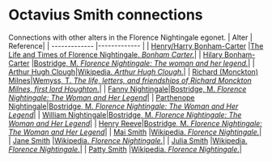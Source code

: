 # Octavius Smith connections
Connections with other alters in the Florence Nightingale egonet.
| Alter  | Reference|
| ------------- |------------- |
| [Henry/Harry Bonham-Carter](https://github.com/altealo/FNTest/blob/master/AltersReferences/HenryBonhamCarter.md)  |[The Life and Times of Florence Nightingale. *Bonham Carter.*](https://lifeandtimesofflorencenightingale.wordpress.com/family-history-2/bonham-carter/)|
| [Hilary Bonham-Carter](https://github.com/altealo/FNTest/blob/master/AltersReferences/HilaryBonhamCarter.md)   |[Bostridge, M. *Florence Nightingale: The woman and her legend.*](https://books.google.co.uk/books?id=OsCiBgAAQBAJ&lpg=PR334&pg=PP1#v=onepage&q&f=false)|
| [Arthur Hugh Clough](https://github.com/altealo/FNTest/blob/master/AltersReferences/ArthurHughClough.md)|[Wikipedia. *Arthur Hugh Clough.*](https://en.wikipedia.org/wiki/Arthur_Hugh_Clough)|
| [Richard (Monckton) Milnes](https://github.com/altealo/FNTest/blob/master/AltersReferences/RichardMilnes.md)|[Wemyss, T. *The life, letters, and friendships of Richard Monckton Milnes, first lord Houghton.*](https://archive.org/details/lifelettersandf09reidgoog/page/n264)|
| [Fanny Nightingale](https://github.com/altealo/FNTest/blob/master/AltersReferences/FannyNightingale.md)|[Bostridge, M. *Florence Nightingale: The Woman and Her Legend*](https://books.google.co.uk/books?id=OsCiBgAAQBAJ&pg=PR334&lpg=PR334&dq=hilary+bonham+carter+and+henry+reeve&source=bl&ots=3G8WRwk5t-&sig=ACfU3U3sPzsPUrxGQI7K-Z9txLlbTQEFZg&hl=en&sa=X&ved=2ahUKEwjq1-3V7ofmAhUDUcAKHe2BBMkQ6AEwFXoECAkQAQ#v=onepage&q=HENRY%20REEVE&f=false)|
| [Parthenope Nightingale](https://github.com/altealo/FNTest/blob/master/AltersReferences/ParthenopeNightingale.md)|[Bostridge, M. *Florence Nightingale: The Woman and Her Legend*](https://books.google.co.uk/books?id=OsCiBgAAQBAJ&pg=PR334&lpg=PR334&dq=hilary+bonham+carter+and+henry+reeve&source=bl&ots=3G8WRwk5t-&sig=ACfU3U3sPzsPUrxGQI7K-Z9txLlbTQEFZg&hl=en&sa=X&ved=2ahUKEwjq1-3V7ofmAhUDUcAKHe2BBMkQ6AEwFXoECAkQAQ#v=onepage&q=HENRY%20REEVE&f=false)|
| [William Nightingale](https://github.com/altealo/FNTest/blob/master/AltersReferences/WilliamNightingale.md)|[Bostridge, M. *Florence Nightingale: The Woman and Her Legend*](https://books.google.co.uk/books?id=OsCiBgAAQBAJ&pg=PR334&lpg=PR334&dq=hilary+bonham+carter+and+henry+reeve&source=bl&ots=3G8WRwk5t-&sig=ACfU3U3sPzsPUrxGQI7K-Z9txLlbTQEFZg&hl=en&sa=X&ved=2ahUKEwjq1-3V7ofmAhUDUcAKHe2BBMkQ6AEwFXoECAkQAQ#v=onepage&q=HENRY%20REEVE&f=false)|
| [Henry Reeve](https://github.com/altealo/FNTest/blob/master/AltersReferences/HenryReeve.md)|[Bostridge, M. *Florence Nightingale: The Woman and Her Legend*](https://books.google.co.uk/books?id=OsCiBgAAQBAJ&pg=PR334&lpg=PR334&dq=hilary+bonham+carter+and+henry+reeve&source=bl&ots=3G8WRwk5t-&sig=ACfU3U3sPzsPUrxGQI7K-Z9txLlbTQEFZg&hl=en&sa=X&ved=2ahUKEwjq1-3V7ofmAhUDUcAKHe2BBMkQ6AEwFXoECAkQAQ#v=onepage&q=HENRY%20REEVE&f=false)|
| [Mai Smith](https://github.com/altealo/FNTest/blob/master/AltersReferences/MaiSmith.md)  |[Wikipedia. *Florence Nightingale.*](https://en.wikipedia.org/wiki/Florence_Nightingale)|
| [Jane Smith](https://github.com/altealo/FNTest/blob/master/AltersReferences/JaneSmith.md)  |[Wikipedia. *Florence Nightingale.*](https://en.wikipedia.org/wiki/Florence_Nightingale)|
| [Julia Smith](https://github.com/altealo/FNTest/blob/master/AltersReferences/JuliaSmith.md)  |[Wikipedia. *Florence Nightingale.*](https://en.wikipedia.org/wiki/Florence_Nightingale)|
| [Patty Smith](https://github.com/altealo/FNTest/blob/master/AltersReferences/PattySmith.md)  |[Wikipedia. *Florence Nightingale.*](https://en.wikipedia.org/wiki/Florence_Nightingale)|
